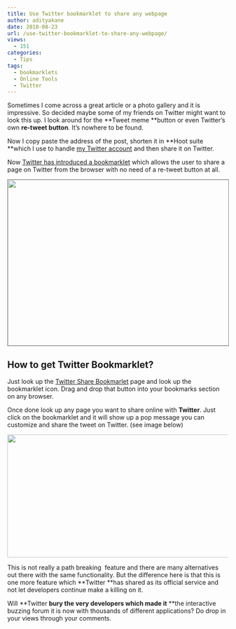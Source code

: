 ```yaml
---
title: Use Twitter bookmarklet to share any webpage
author: adityakane
date: 2010-08-23
url: /use-twitter-bookmarklet-to-share-any-webpage/
views:
  - 151
categories:
  - Tips
tags:
  - bookmarklets
  - Online Tools
  - Twitter
---
```

Sometimes I come across a great article or a photo gallery and it is impressive. So decided maybe some of my friends on Twitter might want to look this up. I look around for the **Tweet meme **button or even Twitter&#8217;s own **re-tweet button**. It&#8217;s nowhere to be found.

Now I copy paste the address of the post, shorten it in **Hoot suite **which I use to handle <a href="http://twitter.com/adityakane" onclick="_gaq.push(['_trackEvent', 'outbound-article', 'http://twitter.com/adityakane', 'my Twitter account']);" >my Twitter account</a> and then share it on Twitter.

Now <a href="http://blog.twitter.com/2010/08/tweet-button-bookmarklet-share-links.html" onclick="_gaq.push(['_trackEvent', 'outbound-article', 'http://blog.twitter.com/2010/08/tweet-button-bookmarklet-share-links.html', 'Twitter has introduced a bookmarklet']);" >Twitter has introduced a bookmarklet</a> which allows the user to share a page on Twitter from the browser with no need of a re-tweet button at all.

<a rel="attachment wp-att-29468" href="http://devilsworkshop.org/use-twitter-bookmarklet-to-share-any-webpage/twitter_bookmarklet/"><img class="alignnone size-full wp-image-29468" style="border: 1px solid grey;" title="Twitter_bookmarklet" src="http://cdn.devilsworkshop.org/files/2010/08/Twitter_bookmarklet.png" alt="" width="550" height="379" /></a>

## How to get Twitter Bookmarklet?

Just look up the <a href="http://dev.twitter.com/pages/share_bookmarklet" onclick="_gaq.push(['_trackEvent', 'outbound-article', 'http://dev.twitter.com/pages/share_bookmarklet', 'Twitter Share Bookmarlet']);" >Twitter Share Bookmarlet</a> page and look up the bookmarklet icon. Drag and drop that button into your bookmarks section on any browser.

Once done look up any page you want to share online with **Twitter**. Just click on the bookmarklet and it will show up a pop message you can customize and share the tweet on Twitter. (see image below)

<a rel="attachment wp-att-29471" href="http://devilsworkshop.org/use-twitter-bookmarklet-to-share-any-webpage/twitter_bookmarklet_popup/"><img class="alignnone size-full wp-image-29471" title="Twitter_bookmarklet_popup" src="http://cdn.devilsworkshop.org/files/2010/08/Twitter_bookmarklet_popup.png" alt="" width="545" height="281" /></a>

This is not really a path breaking  feature and there are many alternatives out there with the same functionality. But the difference here is that this is one more feature which **Twitter **has shared as its official service and not let developers continue make a killing on it.

Will **Twitter **bury the very developers which made it** **the interactive buzzing forum it is now with thousands of different applications? Do drop in your views through your comments.
